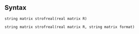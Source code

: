 ## Syntax

`string matrix strofreal(real matrix R)`

`string matrix strofreal(real matrix R, string matrix format)`
